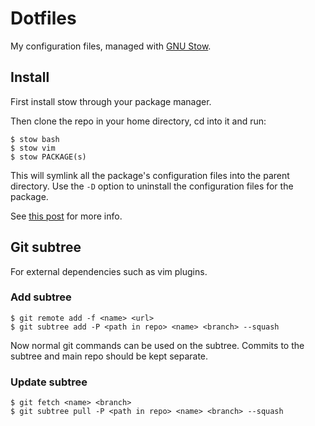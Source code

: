 # Dotfiles

My configuration files, managed with [GNU Stow](https://www.gnu.org/software/stow/).

## Install

First install stow through your package manager.

Then clone the repo in your home directory, cd into it and run:

    $ stow bash
    $ stow vim
    $ stow PACKAGE(s)

This will symlink all the package's configuration files into the parent directory. Use the `-D` option to uninstall the configuration files for the package.

See [this post](http://brandon.invergo.net/news/2012-05-26-using-gnu-stow-to-manage-your-dotfiles.html) for more info.

## Git subtree

For external dependencies such as vim plugins.

### Add subtree

    $ git remote add -f <name> <url>
    $ git subtree add -P <path in repo> <name> <branch> --squash

Now normal git commands can be used on the subtree. Commits to the subtree and main repo should be kept separate.

### Update subtree

    $ git fetch <name> <branch>
    $ git subtree pull -P <path in repo> <name> <branch> --squash
